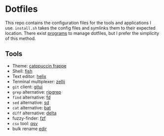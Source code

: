 # Dotfiles

This repo contains the configuration files for the tools and applications I use. `install.sh` takes the config files and symlinks them to their expected location. There exist [programs](https://wiki.archlinux.org/title/Dotfiles#Tools) to manage dotfiles, but I prefer the simplicity of this method.

## Tools

- Theme: [catppuccin frappe](https://github.com/catppuccin/catppuccin)
- Shell: [fish](https://github.com/fish-shell/fish-shell)
- Text editor: [helix](https://github.com/helix-editor/helix)
- Terminal multiplexer: [zellij](https://github.com/zellij-org/zellij)
- `git` client: [gitui](https://github.com/extrawurst/gitui)
- `grep` alternative: [ripgrep](https://github.com/BurntSushi/ripgrep)
- `find` alternative: [fd](https://github.com/sharkdp/fd)
- `sed` alternative: [sd](https://github.com/chmln/sd)
- `cat` alternative: [bat](https://github.com/sharkdp/bat)
- `diff` alternative: [delta](https://github.com/dandavison/delta)
- fuzzy-finder: [fzf](https://github.com/junegunn/fzf)
- `csv` tool: [qsv](https://github.com/jqnatividad/qsv)
- bulk rename [edir](https://github.com/bulletmark/edir)

